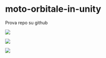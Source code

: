 # moto-orbitale-in-unity
Prova repo su github


![](https://www.dl.dropboxusercontent.com/s/qjwg36nxa2ra0e1/01.jpg?dl=1)

![](https://www.dl.dropboxusercontent.com/s/iaa2rexds7yrbii/diagram1.png?dl=1)


![](https://www.dl.dropboxusercontent.com/s/u7zr032aijgpe6j/diagram2.png?dl=1)
